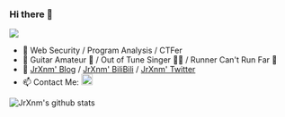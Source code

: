 ### Hi there 👋 
![](https://komarev.com/ghpvc/?username=SZFsir&label=profile%20views&color=red&style=flat)

- 🔭 Web Security / Program Analysis / CTFer
- 🌱 Guitar Amateur 🎸 / Out of Tune Singer 🧑‍🎤 / Runner Can't Run Far 🏃‍
- 💬 [JrXnm' Blog](https://blog.szfszf.top) / [JrXnm' BiliBili](https://space.bilibili.com/233721834) / [JrXnm' Twitter](https://twitter.com/JrXnm)
- 📫 Contact Me: <a href="mailto:jrxnm666@gmail.com"><img src="https://www.vectorlogo.zone/logos/gmail/gmail-icon.svg" width="20px" alt="mail"></a>

![JrXnm's github stats](https://github-readme-stats.vercel.app/api?username=SZFsir&&show_icons=true&theme=onedark&count_private=true)
